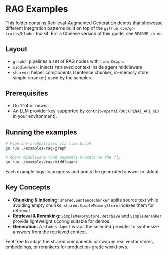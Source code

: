 # RAG Examples

This folder contains Retrieval-Augmented Generation demos that showcase different integration patterns built on top of the `github.com/go-kratos/blades` toolkit. For a Chinese version of this guide, see `README_zh.md`.

## Layout
- `graph/`: pipelines a set of RAG nodes with `flow.Graph`.
- `middleware/`: injects retrieved context inside agent middleware.
- `shared/`: helper components (sentence chunker, in-memory store, simple reranker) used by the samples.

## Prerequisites
- Go 1.24 or newer.
- An LLM provider key supported by `contrib/openai` (set `OPENAI_API_KEY` in your environment).

## Running the examples

```bash
# Pipeline orchestrated via flow.Graph
go run ./examples/rag/graph

# Agent middleware that augments prompts on the fly
go run ./examples/rag/middleware
```

Each example logs its progress and prints the generated answer to stdout.

## Key Concepts
- **Chunking & Indexing**: `shared.SentenceChunker` splits source text while avoiding empty chunks; `shared.SimpleMemoryStore` indexes them for retrieval.
- **Retrieval & Reranking**: `SimpleMemoryStore.Retrieve` and `SimpleReranker` provide lightweight scoring suitable for demos.
- **Generation**: A `blades.Agent` wraps the selected provider to synthesize answers from the retrieved context.

Feel free to adapt the shared components or swap in real vector stores, embeddings, or rerankers for production-grade workflows.
